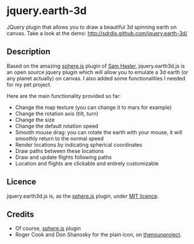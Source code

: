 jquery.earth-3d
===============

JQuery plugin that allows you to draw a beautiful 3d spinning earth on canvas. Take a look at the demo:
http://sdrdis.github.com/jquery.earth-3d/

Description
-----------

Based on the amazing [sphere.js](https://github.com/SamHasler/sphere) plugin of [Sam Hasler](https://twitter.com/SamHasler), jquery.earth3d.js is an open source jquery plugin which will allow you to emulate a 3d earth (or any planet actually) on canvas. I also added some functionalities I needed for my pet project.

Here are the main functionality provided so far:
* Change the map texture (you can change it to mars for example)
* Change the rotation axis (tilt, turn)
* Change the size
* Change the default rotation speed
* Smooth mouse drag: you can rotate the earth with your mouse, it will smoothly return to the normal speed
* Render locations by indicating spherical coordinates
* Draw paths between these locations
* Draw and update flights following paths
* Location and flights are clickable and entirely customizable

Licence
-------
jquery.earth3d.js is, as the [sphere.js](https://github.com/SamHasler/sphere) plugin, under [MIT licence](http://sdrdis.github.com/jquery.earth-3d/MIT-LICENSE.txt).

Credits
-------
* Of course, [sphere.js](https://github.com/SamHasler/sphere) plugin
* Roger Cook and Don Shanosky for the plain icon, on [thenounproject](http://thenounproject.com/noun/airplane/#icon-No75).